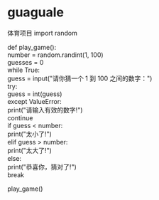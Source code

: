 # guaguale
体育项目
import random  

def play_game():    
    number = random.randint(1, 100)    
    guesses = 0    
    while True:    
        guess = input("请你猜一个 1 到 100 之间的数字：")    
        try:    
            guess = int(guess)    
        except ValueError:    
            print("请输入有效的数字!")    
            continue    
        if guess < number:    
            print("太小了!")    
        elif guess > number:    
            print("太大了!")    
        else:    
            print("恭喜你，猜对了!")    
            break  

play_game()    
